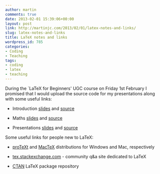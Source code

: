 ```yaml
---
author: martin
comments: true
date: 2013-02-01 15:39:06+00:00
layout: post
link: http://martinjc.com/2013/02/01/latex-notes-and-links/
slug: latex-notes-and-links
title: LaTeX notes and links
wordpress_id: 785
categories:
- Coding
- Teaching
tags:
- coding
- latex
- teaching
---
```


During the `LaTeX for Beginners' UGC course on Friday 1st February I promised that I would upload the source code for my presentations along with some useful links:



	
  * Introduction [slides](http://martinjc.com/wp-content/uploads/2013/02/introduction.pdf) and [source](http://martinjc.com/wp-content/uploads/2013/02/introduction.zip)

	
  * Maths [slides](http://martinjc.com/wp-content/uploads/2013/02/maths.pdf) and [source](http://martinjc.com/wp-content/uploads/2013/02/maths.zip)

	
  * Presentations [slides](http://martinjc.com/wp-content/uploads/2013/02/beamer.pdf) and [source](http://martinjc.com/wp-content/uploads/2013/02/beamer.zip)


Some useful links for people new to LaTeX:

	
  * [proTeXt](http://www.tug.org/protext/) and [MacTeX](http://tug.org/mactex/) distributions for Windows and Mac, respectively

	
  * [tex.stackexchange.com](http://tex.stackexchange.com) - community q&a site dedicated to LaTeX

	
  * [CTAN](http://www.ctan.org/) LaTeX package repository


